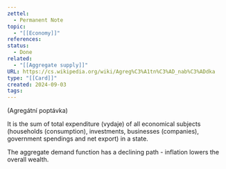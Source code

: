 ```yaml
---
zettel:
  - Permanent Note
topic:
  - "[[Economy]]"
references: 
status:
  - Done
related:
  - "[[Aggregate supply]]"
URL: https://cs.wikipedia.org/wiki/Agreg%C3%A1tn%C3%AD_nab%C3%ADdka
type: "[[Card]]"
created: 2024-09-03
tags:
---
```

(Agregátní poptávka)

It is the sum of total expenditure (vydaje) of all economical subjects (households (consumption), investments, businesses (companies), government spendings and net export) in a state.

The aggregate demand function has a declining path - inflation lowers the overall wealth.
